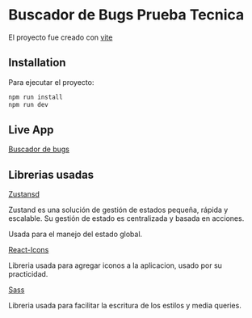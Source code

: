 # Buscador de Bugs Prueba Tecnica

El proyecto fue creado con [vite](https://vitejs.dev/)

## Installation

Para ejecutar el proyecto:

```bash
npm run install
npm run dev
```
## Live App
[Buscador de bugs](https://lighthearted-crepe-c9ae1a.netlify.app/)
## Librerias usadas

[Zustansd](https://zustand-demo.pmnd.rs/)

Zustand es una solución de gestión de estados pequeña, rápida y escalable. Su gestión de estado es centralizada y basada en acciones.

Usada para el manejo del estado global.


[React-Icons](https://react-icons.github.io/react-icons/search)

Libreria usada para agregar iconos a la aplicacion, usado por su practicidad.

[Sass](https://sass-lang.com/)

Libreria usada para facilitar la escritura de los estilos y media queries.


